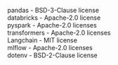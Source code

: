 pandas - BSD-3-Clause license  
databricks - Apache-2.0 license  
pyspark - Apache-2.0 licenses  
transformers - Apache-2.0 licenses  
Langchain - MIT license  
mlflow - Apache-2.0 licenses  
dotenv - BSD-2-Clause license  
